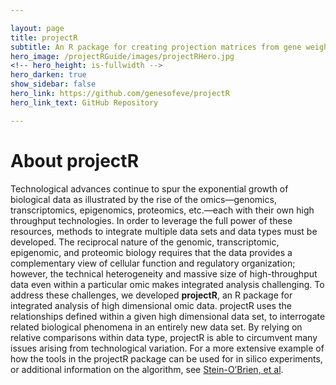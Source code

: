 ```yaml
---

layout: page
title: projectR
subtitle: An R package for creating projection matrices from gene weights extracted from high dimensional genomic analysis.
hero_image: /projectRGuide/images/projectRHero.jpg
<!-- hero_height: is-fullwidth -->
hero_darken: true
show_sidebar: false
hero_link: https://github.com/genesofeve/projectR
hero_link_text: GitHub Repository

---
```


# About projectR

Technological advances continue to spur the exponential growth of biological data as illustrated by the rise of the omics—genomics, transcriptomics, epigenomics, proteomics, etc.—each with their own high throughput technologies. In order to leverage the full power of these resources, methods to integrate multiple data sets and data types must be developed. The reciprocal nature of the genomic, transcriptomic, epigenomic, and proteomic biology requires that the data provides a complementary view of cellular function and regulatory organization; however, the technical heterogeneity and massive size of high-throughput data even within a particular omic makes integrated analysis challenging. To address these challenges, we developed **projectR**, an R package for integrated analysis of high dimensional omic data. projectR uses the relationships defined within a given high dimensional data set, to interrogate related biological phenomena in an entirely new data set. By relying on relative comparisons within data type, projectR is able to circumvent many issues arising from technological variation. For a more extensive example of how the tools in the projectR package can be used for in silico experiments, or additional information on the algorithm, see <a href="https://www.biorxiv.org/content/10.1101/395004v2" target="_blank">Stein-O’Brien, et al</a>.
